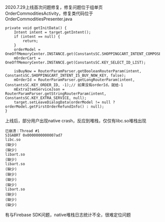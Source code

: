 2020.7.29上线首次问题修复，修复问题位于组单页OrderCommoditiesActivity，修复类代码位于OrderCommoditiesPresenter.java



    private void getInitData() {
        Intent intent = target.getIntent();
        if (intent == null) {
            return;
        }
        orderModel = OneOffMemoryCenter.INSTANCE.get(ConstantsSC.SHOPPINGCART_INTENT_COMPOSED_ORDER_MODEL);
        mOrderCart = OneOffMemoryCenter.INSTANCE.get(ConstantsSC.KEY_SELECT_ID_LIST);

        isBuyNow = RouterParamParser.getBooleanRouterParam(intent, ConstantsSC.SHOPPINGCART_INTENT_IS_BUY_NOW_KEY, false);
        mOrderId = RouterParamParser.getLongRouterParam(intent, ConstantsSC.KEY_ORDER_ID, -1);// 如果没有orderId，就给-1
        mExtraItemServiceJson = RouterParamParser.getStringRouterParam(intent, ConstantsSC.KEY_EXTRA_SERVICE, null);
        target.setLeaveDialogData(orderModel != null ? orderModel.getFirstOrderRefundInfo() : null);
    }

上线后，部分用户出现native crash，反应到堆栈，仅仅有libc.so堆栈出现

	
	已崩溃：Thread #1
	SIGABRT 0x0000000000007ad7
	libc.so
	(缺少)
	(缺少)
	libart.so
	(缺少)
	libart.so
	(缺少)
	(缺少)
	(缺少)
	(缺少)
	libart.so
	(缺少)
	(缺少)
	(缺少)
	
有与Firebase SDK问题，native堆栈日志统计不全，很难定位问题


	